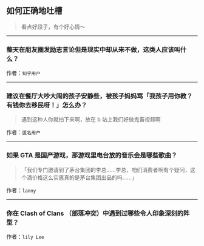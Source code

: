 ## 如何正确地吐槽

> 看点好段子，有个好心情～


 
---

### 整天在朋友圈发励志言论但是现实中却从来不做，这类人应该叫什么？

> 


作者：`知乎用户`

---

### 建议在餐厅大吵大闹的孩子安静些，被孩子妈妈骂「我孩子用你教？有钱你去移民呀！」怎么办？

> 遇到这种人你就拍下来啊，放在 b 站上我们好做鬼畜视频啊


作者：`匿名用户`

---

### 如果 GTA 是国产游戏，那游戏里电台放的音乐会是哪些歌曲？

> 「我们专门邀请到了茅台集团的李总……李总，咱们消费者啊有个疑问，这个酒价格这么实惠真的是茅台集团出品的吗……」


作者：`lanny`

---

### 你在 Clash of Clans （部落冲突）中遇到过哪些令人印象深刻的阵型？

> 


作者：`lily Lee`